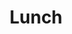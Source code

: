 ---
title: "Lunch"
teaching: 0
exercises: 45
questions:
- "Coffee?"
objectives:
- "Grab a snack."
- "Go to the bathroom"
keypoints:
- "Wash your hands."
- "Stay hydrated."
---